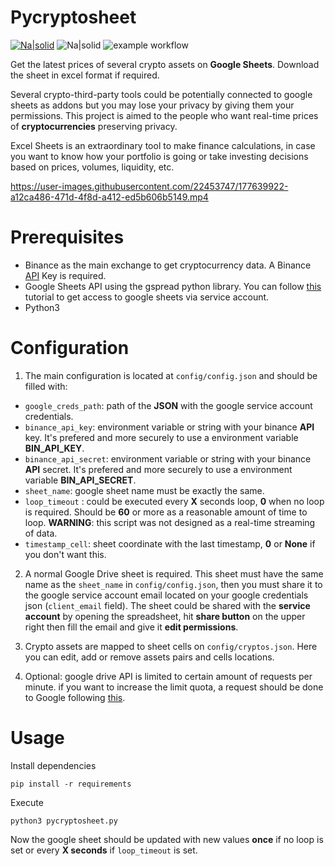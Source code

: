 # Pycryptosheet

[![Na|solid](https://img.shields.io/badge/license-GPL-brightgreen)](https://github.com/alturiano/pycryptosheet/blob/main/LICENSE) ![Na|solid](https://img.shields.io/badge/python-3.8-brightgreen) ![example workflow](https://github.com/alturiano/pycryptosheet/actions/workflows/python-app.yml/badge.svg)

Get the latest prices of several crypto assets on **Google Sheets**. Download the sheet in excel format if required.

Several crypto-third-party tools could be potentially connected to google sheets as addons but you may lose your privacy by giving them your permissions. This project is aimed to the people who want real-time prices of **cryptocurrencies** preserving privacy.

Excel Sheets is an extraordinary tool to make finance calculations, in case you want to know how your portfolio is going or take investing decisions based on prices, volumes, liquidity, etc.

https://user-images.githubusercontent.com/22453747/177639922-a12ca486-471d-4f8d-a412-ed5b606b5149.mp4

# Prerequisites

- Binance as the main exchange to get cryptocurrency data. A Binance [API](https://www.binance.com/en/support/faq/360002502072) Key is required.
- Google Sheets API using the gspread python library. You can follow [this](https://docs.gspread.org/en/latest/oauth2.html) tutorial to get access to google sheets via service account.
- Python3

# Configuration

1. The main configuration is located at `config/config.json` and should be filled with:

- `google_creds_path`: path of the **JSON** with the google service account credentials.
- `binance_api_key`: environment variable or string with your binance **API** key. It's prefered and more securely to use a environment variable **BIN_API_KEY**.
- `binance_api_secret`:  environment variable or string with your binance **API** secret. It's prefered and more securely to use a environment variable **BIN_API_SECRET**.
- `sheet_name`: google sheet name must be exactly the same.
- `loop_timeout` : could be executed every **X** seconds loop, **0** when no loop is required. Should be **60** or more as a reasonable amount of time to loop. **WARNING**: this script was not designed as a real-time streaming of data.
- `timestamp_cell`: sheet coordinate with the last timestamp, **0** or **None** if you don't want this.

2. A normal Google Drive sheet is required. This sheet must have the same name as the `sheet_name` in `config/config.json`, then you must share it to the google service account email located on your google credentials json (`client_email` field). The sheet could be shared with the **service account** by opening the spreadsheet, hit **share button** on the upper right then fill the email and give it **edit permissions**.

3. Crypto assets are mapped to sheet cells on `config/cryptos.json`. Here you can edit, add or remove assets pairs and cells locations.
 
4. Optional: google drive API is limited to certain amount of requests per minute. if you want to increase the limit quota, a request should be done to Google following [this](https://developers.google.com/docs/api/limits). 

# Usage

Install dependencies

    pip install -r requirements

Execute

    python3 pycryptosheet.py

Now the google sheet should be updated with new values **once** if no loop is set or every **X seconds** if `loop_timeout` is set.
